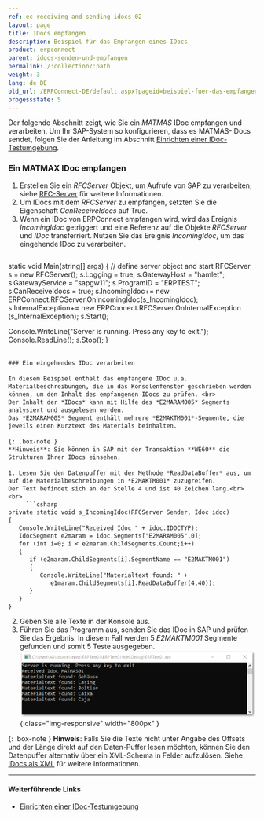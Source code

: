 ```yaml
---
ref: ec-receiving-and-sending-idocs-02
layout: page
title: IDocs empfangen
description: Beispiel für das Empfangen eines IDocs
product: erpconnect
parent: idocs-senden-und-empfangen
permalink: /:collection/:path
weight: 3
lang: de_DE
old_url: /ERPConnect-DE/default.aspx?pageid=beispiel-fuer-das-empfangen-eines-idocs
progessstate: 5
---
```


Der folgende Abschnitt zeigt, wie Sie ein *MATMAS* IDoc empfangen und verarbeiten.
Um Ihr SAP-System so konfigurieren, dass es MATMAS-IDocs sendet, folgen Sie der Anleitung im Abschnitt [Einrichten einer IDoc-Testumgebung](./voraussetzungen#einrichten-einer-idoc-testumgebung).

### Ein MATMAX IDoc empfangen

1. Erstellen Sie ein *RFCServer* Objekt, um Aufrufe von SAP zu verarbeiten, siehe [RFC-Server](rfc-server/rfc-server-beispiel) für weitere Informationen.
2. Um IDocs mit dem *RFCServer* zu empfangen, setzten Sie die Eigenschaft *CanReceiveIdocs* auf True.  
3. Wenn ein IDoc von ERPConnect empfangen wird, wird das Ereignis *IncomingIdoc* getriggert und eine Referenz auf die Objekte *RFCServer* und *IDoc* transferriert.
Nutzen Sie das Ereignis *IncomingIdoc*, um das eingehende IDoc zu verarbeiten. 
	 ```csharp
static void Main(string[] args) 
{ 
   // define server object and start 
   RFCServer s = new RFCServer(); 
   s.Logging = true; 
   s.GatewayHost = "hamlet"; 
   s.GatewayService = "sapgw11"; 
   s.ProgramID = "ERPTEST"; 
   s.CanReceiveIdocs = true; 
   s.IncomingIdoc+= new ERPConnect.RFCServer.OnIncomingIdoc(s_IncomingIdoc); 
   s.InternalException+= new ERPConnect.RFCServer.OnInternalException (s_InternalException); 
   s.Start(); 
  
   Console.WriteLine("Server is running. Press any key to exit."); 
   Console.ReadLine(); 
   s.Stop(); 
}
```

### Ein eingehendes IDoc verarbeiten

In diesem Beispiel enthält das empfangene IDoc u.a. Materialbeschreibungen, die in das Konsolenfenster geschrieben werden können, um den Inhalt des empfangenen IDocs zu prüfen. <br>
Der Inhalt der *IDocs* kann mit Hilfe des *E2MARAM005* Segments analysiert und ausgelesen werden.
Das *E2MARAM005* Segment enthält mehrere *E2MAKTM001*-Segmente, die jeweils einen Kurztext des Materials beinhalten.

{: .box-note }
**Hinweis**: Sie können in SAP mit der Transaktion **WE60** die Strukturen Ihrer IDocs einsehen.

1. Lesen Sie den Datenpuffer mit der Methode *ReadDataBuffer* aus, um auf die Materialbeschreibungen in *E2MAKTM001* zuzugreifen. 
Der Text befindet sich an der Stelle 4 und ist 40 Zeichen lang.<br><br>
	 ```csharp
private static void s_IncomingIdoc(RFCServer Sender, Idoc idoc) 
{ 
   Console.WriteLine("Received Idoc " + idoc.IDOCTYP); 
   IdocSegment e2maram = idoc.Segments["E2MARAM005",0]; 
   for (int i=0; i < e2maram.ChildSegments.Count;i++) 
   { 
      if (e2maram.ChildSegments[i].SegmentName == "E2MAKTM001") 
      { 
         Console.WriteLine("Materialtext found: " + 
            e1maram.ChildSegments[i].ReadDataBuffer(4,40)); 
      } 
   } 
}
```
2. Geben Sie alle Texte in der Konsole aus.
3. Führen Sie das Programm aus, senden Sie das IDoc in SAP und prüfen Sie das Ergebnis. 
In diesem Fall werden 5 *E2MAKTM001* Segmente gefunden und somit 5 Teste ausgegeben. <br>
![SAP-Receive-IDoc](/img/content/SAP-Receive-IDoc.png){:class="img-responsive" width="800px" }

{: .box-note }
**Hinweis**: Falls Sie die Texte nicht unter Angabe des Offsets und der Länge direkt auf den Daten-Puffer lesen möchten, können Sie den Datenpuffer alternativ über ein XML-Schema in Felder aufzulösen. 
Siehe [IDocs als XML](../idocs-senden-und-empfangen/idocs-als-xml-verarbeiten) für weitere Informationen. 

*****
#### Weiterführende Links
- [Einrichten einer IDoc-Testumgebung](./voraussetzungen#einrichten-einer-idoc-testumgebung)


<!---

<details>
<summary>[VB]</summary>
{% highlight visualbasic %}
Dim WithEvents s As RFCServer = New RFCServer 
  
Sub Main() 
   ' define server object and start 
   s.GatewayHost = "hamlet" 
   s.GatewayService = "sapgw11" 
   s.ProgramID = "ERPCONNECT" 
   s.CanReceiveIdocs = True 
   s.Start() 
  
   Console.WriteLine( _ "Server is running. Press any key to exit.") 
   Console.ReadLine() 
   s.Stop() 
End Sub
{% endhighlight %}
</details>

<details>
<summary>[VB]</summary>
{% highlight visualbasic %}
Private Sub s_IncomingIdoc(ByVal Sender As _ 
   ERPConnect.RFCServer, _ 
   ByVal idoc As ERPConnect.Idocs.Idoc) Handles s.IncomingIdoc 
  
   Console.WriteLine("Received Idoc " + idoc.IDOCTYP) 
   Dim e2maram As IdocSegment = idoc.Segments("E2MARAM005", 0) 
   Dim i As Integer For i = 0 To e2maram.ChildSegments.Count - 1 
      If e2maram.ChildSegments(i).SegmentName = "E2MAKTM001" Then 
         Console.WriteLine("Materialtext found: " & _ 
         e2maram.ChildSegments(i).ReadDataBuffer(4, 40)) 
      End If 
   Next i 
End Sub
{% endhighlight %}
</details>
-->